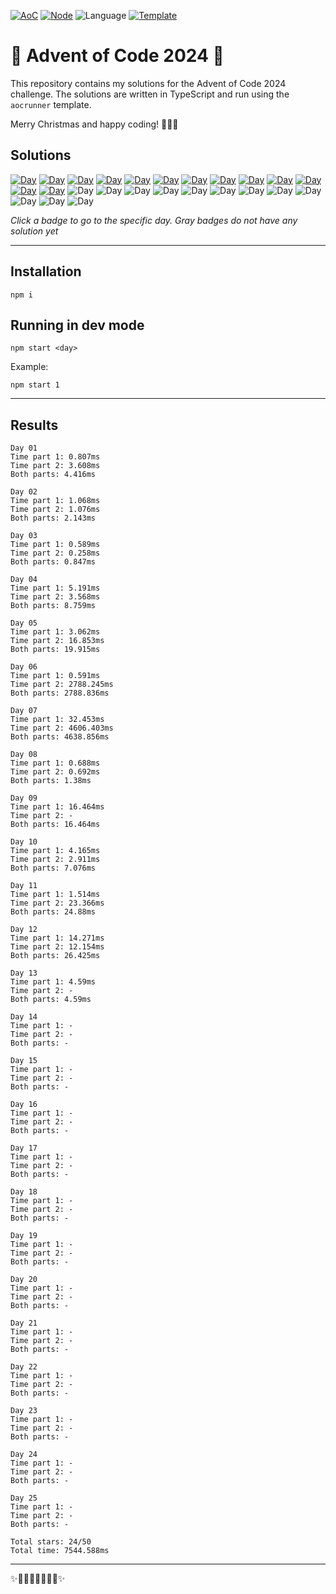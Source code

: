 <!-- Entries between SOLUTIONS and RESULTS tags are auto-generated -->

[![AoC](https://badgen.net/badge/AoC/2024/red)](https://adventofcode.com/2024)
[![Node](https://badgen.net/badge/Node/v16.13.0+/green)](https://nodejs.org/en/download/)
![Language](https://badgen.net/badge/Language/TypeScript/blue)
[![Template](https://badgen.net/badge/Template/aocrunner/blue)](https://github.com/caderek/aocrunner)

# 🎄 Advent of Code 2024 🎄

This repository contains my solutions for the Advent of Code 2024 challenge. The solutions are written in TypeScript and run using the `aocrunner` template.

Merry Christmas and happy coding! 🎅🎄🎁

## Solutions

<!--SOLUTIONS-->

[![Day](https://badgen.net/badge/01/%E2%98%85%E2%98%85/green)](src/day01)
[![Day](https://badgen.net/badge/02/%E2%98%85%E2%98%85/green)](src/day02)
[![Day](https://badgen.net/badge/03/%E2%98%85%E2%98%85/green)](src/day03)
[![Day](https://badgen.net/badge/04/%E2%98%85%E2%98%85/green)](src/day04)
[![Day](https://badgen.net/badge/05/%E2%98%85%E2%98%85/green)](src/day05)
[![Day](https://badgen.net/badge/06/%E2%98%85%E2%98%85/green)](src/day06)
[![Day](https://badgen.net/badge/07/%E2%98%85%E2%98%85/green)](src/day07)
[![Day](https://badgen.net/badge/08/%E2%98%85%E2%98%85/green)](src/day08)
[![Day](https://badgen.net/badge/09/%E2%98%85%E2%98%86/yellow)](src/day09)
[![Day](https://badgen.net/badge/10/%E2%98%85%E2%98%85/green)](src/day10)
[![Day](https://badgen.net/badge/11/%E2%98%85%E2%98%85/green)](src/day11)
[![Day](https://badgen.net/badge/12/%E2%98%85%E2%98%85/green)](src/day12)
[![Day](https://badgen.net/badge/13/%E2%98%85%E2%98%86/yellow)](src/day13)
![Day](https://badgen.net/badge/14/%E2%98%86%E2%98%86/gray)
![Day](https://badgen.net/badge/15/%E2%98%86%E2%98%86/gray)
![Day](https://badgen.net/badge/16/%E2%98%86%E2%98%86/gray)
![Day](https://badgen.net/badge/17/%E2%98%86%E2%98%86/gray)
![Day](https://badgen.net/badge/18/%E2%98%86%E2%98%86/gray)
![Day](https://badgen.net/badge/19/%E2%98%86%E2%98%86/gray)
![Day](https://badgen.net/badge/20/%E2%98%86%E2%98%86/gray)
![Day](https://badgen.net/badge/21/%E2%98%86%E2%98%86/gray)
![Day](https://badgen.net/badge/22/%E2%98%86%E2%98%86/gray)
![Day](https://badgen.net/badge/23/%E2%98%86%E2%98%86/gray)
![Day](https://badgen.net/badge/24/%E2%98%86%E2%98%86/gray)
![Day](https://badgen.net/badge/25/%E2%98%86%E2%98%86/gray)

<!--/SOLUTIONS-->

_Click a badge to go to the specific day. Gray badges do not have any solution yet_

---

## Installation

```
npm i
```

## Running in dev mode

```
npm start <day>
```

Example:

```
npm start 1
```

---

## Results

<!--RESULTS-->

```
Day 01
Time part 1: 0.807ms
Time part 2: 3.608ms
Both parts: 4.416ms
```

```
Day 02
Time part 1: 1.068ms
Time part 2: 1.076ms
Both parts: 2.143ms
```

```
Day 03
Time part 1: 0.589ms
Time part 2: 0.258ms
Both parts: 0.847ms
```

```
Day 04
Time part 1: 5.191ms
Time part 2: 3.568ms
Both parts: 8.759ms
```

```
Day 05
Time part 1: 3.062ms
Time part 2: 16.853ms
Both parts: 19.915ms
```

```
Day 06
Time part 1: 0.591ms
Time part 2: 2788.245ms
Both parts: 2788.836ms
```

```
Day 07
Time part 1: 32.453ms
Time part 2: 4606.403ms
Both parts: 4638.856ms
```

```
Day 08
Time part 1: 0.688ms
Time part 2: 0.692ms
Both parts: 1.38ms
```

```
Day 09
Time part 1: 16.464ms
Time part 2: -
Both parts: 16.464ms
```

```
Day 10
Time part 1: 4.165ms
Time part 2: 2.911ms
Both parts: 7.076ms
```

```
Day 11
Time part 1: 1.514ms
Time part 2: 23.366ms
Both parts: 24.88ms
```

```
Day 12
Time part 1: 14.271ms
Time part 2: 12.154ms
Both parts: 26.425ms
```

```
Day 13
Time part 1: 4.59ms
Time part 2: -
Both parts: 4.59ms
```

```
Day 14
Time part 1: -
Time part 2: -
Both parts: -
```

```
Day 15
Time part 1: -
Time part 2: -
Both parts: -
```

```
Day 16
Time part 1: -
Time part 2: -
Both parts: -
```

```
Day 17
Time part 1: -
Time part 2: -
Both parts: -
```

```
Day 18
Time part 1: -
Time part 2: -
Both parts: -
```

```
Day 19
Time part 1: -
Time part 2: -
Both parts: -
```

```
Day 20
Time part 1: -
Time part 2: -
Both parts: -
```

```
Day 21
Time part 1: -
Time part 2: -
Both parts: -
```

```
Day 22
Time part 1: -
Time part 2: -
Both parts: -
```

```
Day 23
Time part 1: -
Time part 2: -
Both parts: -
```

```
Day 24
Time part 1: -
Time part 2: -
Both parts: -
```

```
Day 25
Time part 1: -
Time part 2: -
Both parts: -
```

```
Total stars: 24/50
Total time: 7544.588ms
```

<!--/RESULTS-->

---

✨🎄🎁🎄🎅🎄🎁🎄✨